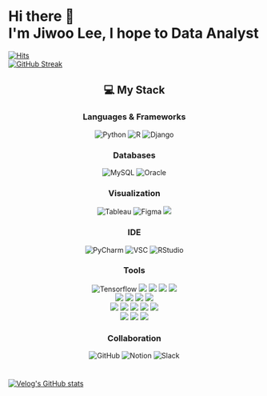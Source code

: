 # Hi there 👋 </br>I'm Jiwoo Lee, I hope to Data Analyst
[![Hits](https://hits.seeyoufarm.com/api/count/incr/badge.svg?url=https%3A%2F%2Fgithub.com%2FJIIIW&count_bg=%237BBDFF&title_bg=%239E9E9E&icon=&icon_color=%237EB8FF&title=hits&edge_flat=false)](https://hits.seeyoufarm.com)</br>
[![GitHub Streak](https://streak-stats.demolab.com?user=jiiiw)](https://git.io/streak-stats)

<div align="center">
  <h2>💻 My Stack</h2>
  <h3>Languages & Frameworks</h3>
  <img alt="Python" src="https://img.shields.io/badge/Python-3776AB?style=for-the-badge&logo=python&logoColor=white"/> <img alt="R" src="https://img.shields.io/badge/R-276DC3?style=for-the-badge&logo=r&logoColor=white"/> <img alt="Django" src="https://img.shields.io/badge/Django-092E20?style=for-the-badge&logo=django&logoColor=white"/></br>
  
  <h3>Databases</h3>
  <img alt="MySQL" src="https://img.shields.io/badge/MySQL-005C84?style=for-the-badge&logo=mysql&logoColor=white"/> <img alt="Oracle" src="https://img.shields.io/badge/Oracle-F80000?style=for-the-badge&logo=Oracle&logoColor=white"/></br>
  
  <h3>Visualization</h3>
  <img alt="Tableau" src="https://img.shields.io/badge/Tableau-E97627?style=for-the-badge&logo=Tableau&logoColor=white"/> <img alt="Figma" src="https://img.shields.io/badge/Figma-F24E1E?style=for-the-badge&logo=figma&logoColor=white"/> <img src="https://img.shields.io/badge/PowerBI-c9800e?style=for-the-badge&logo=PowerBI&logoColor=white"></br>
  
  <h3>IDE</h3>
  <img alt="PyCharm" src="https://img.shields.io/badge/PyCharm-000000.svg?&style=for-the-badge&logo=PyCharm&logoColor=white"/> <img alt="VSC" src="https://img.shields.io/badge/Visual_Studio_Code-0078D4?style=for-the-badge&logo=visual%20studio%20code&logoColor=white"/> <img alt="RStudio" src="https://img.shields.io/badge/RStudio-75AADB?style=for-the-badge&logo=RStudio&logoColor=white"/></br>
  
  <h3>Tools</h3>
  <img alt="Tensorflow" src="https://img.shields.io/badge/TensorFlow-FF6F00?style=for-the-badge&logo=tensorflow&logoColor=white"/> <img src="https://img.shields.io/badge/PyTorch-EE4C2C?style=for-the-badge&logo=PyTorch&logoColor=white"> <img src="https://img.shields.io/badge/Pandas-150458?style=for-the-badge&logo=Pandas&logoColor=white"> <img src="https://img.shields.io/badge/Numpy-013243?style=for-the-badge&logo=Numpy&logoColor=white"> <img src="https://img.shields.io/badge/Selenium-43B02A?style=for-the-badge&logo=Selenium&logoColor=white"></br><img src="https://img.shields.io/badge/HuggingFace-FFD21E?style=for-the-badge&logo=HuggingFace&logoColor=white"> <img src="https://img.shields.io/badge/Ollama-000000?style=for-the-badge&logo=Ollama&logoColor=white"> <img src="https://img.shields.io/badge/OpenAI-412991?style=for-the-badge&logo=OpenAI&logoColor=white"> <img src="https://img.shields.io/badge/LangChain-1C3C3C?style=for-the-badge&logo=LangChain&logoColor=white"> </br><img src="https://img.shields.io/badge/Streamlit-FF4B4B?style=for-the-badge&logo=Streamlit&logoColor=white"> <img src="https://img.shields.io/badge/Scikit-leran-F7931E?style=for-the-badge&logo=Scikit-learn&logoColor=white"> <img src="https://img.shields.io/badge/Keras-D00000?style=for-the-badge&logo=Keras&logoColor=white"> <img src="https://img.shields.io/badge/NLTK-154f5b?style=for-the-badge&logo=NLTK&logoColor=white"> <img src="https://img.shields.io/badge/Gensim-001862?style=for-the-badge&logo=Gensim&logoColor=white"></br>
  <img src="https://img.shields.io/badge/Kiwipiepy-a6a802?style=for-the-badge&logo=Kiwipiepy&logoColor=white"> <img src="https://img.shields.io/badge/Scipy-8CAAE6?style=for-the-badge&logo=Scipy&logoColor=white"> <img src="https://img.shields.io/badge/OpenCV-5C3EE8?style=for-the-badge&logo=OpenCV&logoColor=white"> 
  
  <h3>Collaboration</h3>
  <img alt="GitHub" src="https://img.shields.io/badge/GitHub-100000?style=for-the-badge&logo=github&logoColor=white"/> <img alt="Notion" src="https://img.shields.io/badge/Notion-000000?style=for-the-badge&logo=notion&logoColor=white"/> <img alt="Slack" src="https://img.shields.io/badge/Slack-4A154B?style=for-the-badge&logo=slack&logoColor=white"/> 

</div>

#

[![Velog's GitHub stats](https://velog-readme-stats.vercel.app/api?name=jiiiw)](https://github.com/eungyeole/velog-readme-stats)



<!--
- 👋 Hi, I’m @JIIIW
- 👀 I’m interested in ...
- 🌱 I’m currently learning ...
- 💞️ I’m looking to collaborate on ...
- 📫 How to reach me ...
- 😄 Pronouns: ...
- ⚡ Fun fact: ...
JIIIW/JIIIW is a ✨ special ✨ repository because its `README.md` (this file) appears on your GitHub profile.
You can click the Preview link to take a look at your changes.
-->
